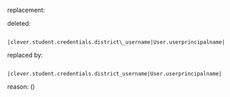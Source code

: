 replacement:

deleted:

		|clever.student.credentials.district\_username|User.userprincipalname|

replaced by:

		|clever.student.credentials.district_username|User.userprincipalname|

reason: ()

